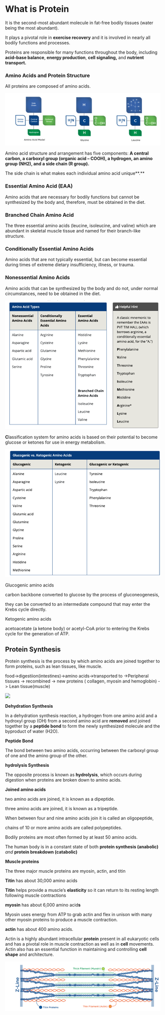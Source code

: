 # What is Protein

It is the second-most abundant molecule in fat-free bodily tissues \(water being the most abundant\).

It plays a pivotal role in **exercise recovery** and it is involved in nearly all bodily functions and processes.

Proteins are responsible for many functions throughout the body, including **acid–base balance**, **energy production**, **cell signaling,** and **nutrient transport.**



### Amino Acids and Protein Structure

All proteins are composed of amino acids.

![](../.gitbook/assets/screen-shot-2021-01-19-at-4.39.44-pm.png)

Amino acid structure and arrangement has five components: **A central carbon, a carboxyl group \(organic acid – COOH\), a hydrogen, an amino group \(NH2\), and a side chain \(R group\).**

The side chain is what makes each individual amino acid unique**.** 

### Essential Amino Acid \(EAA\)

Amino acids that are necessary for bodily functions but cannot be synthesized by the body and, therefore, must be obtained in the diet.

### Branched Chain Amino Acid

The three essential amino acids \(leucine, isoleucine, and valine\) which are abundant in skeletal muscle tissue and named for their branch-like structure.

### Conditionally Essential Amino Acids

Amino acids that are not typically essential, but can become essential during times of extreme dietary insufficiency, illness, or trauma.

### Nonessential Amino Acids

Amino acids that can be synthesized by the body and do not, under normal circumstances, need to be obtained in the diet.

![](../.gitbook/assets/screen-shot-2021-01-19-at-4.47.11-pm.png)

**C**lassification system for amino acids is based on their potential to become glucose or ketones for use in energy metabolism.

![](../.gitbook/assets/screen-shot-2021-01-19-at-4.48.33-pm.png)

Glucogenic amino acids

carbon backbone converted to glucose by the process of gluconeogenesis,

they can be converted to an intermediate compound that may enter the Krebs cycle directly.



Ketogenic amino acids

acetoacetate \(a ketone body\) or acetyl-CoA prior to entering the Krebs cycle for the generation of ATP.

## Protein Synthesis

Protein synthesis is the process by which amino acids are joined together to form proteins, such as lean tissues, like muscle.

food-&gt;digestiion\(intestines\)-&gt;amino acids-&gt;transported to -&gt;Peripheral tissues -&gt; recombined -&gt; new proteins \( collagen, myosin and hemoglobin\) -&gt; Lean tissue\(muscle\)

![](../.gitbook/assets/dehydrationsynthesis_hydrolysis.gif)

**Dehydration Synthesis**

In a dehydration synthesis reaction, a hydrogen from one amino acid and a hydroxyl group \(OH\) from a second amino acid are **removed** and joined together by a **peptide bond** to form the newly synthesized molecule and the byproduct of water \(H2O\). 

**Peptide Bond**

The bond between two amino acids, occurring between the carboxyl group of one and the amino group of the other.



**hydrolysis Synthesis**

The opposite process is known as **hydrolysis**, which occurs during digestion when proteins are broken down to amino acids.



**Joined amino acids**

two amino acids are joined, it is known as a dipeptide.

three amino acids are joined, it is known as a tripeptide.

When between four and nine amino acids join it is called an oligopeptide,

chains of 10 or more amino acids are called polypeptides.

Bodily proteins are most often formed by at least 50 amino acids.

The human body is in a constant state of both **protein synthesis \(anabolic\)** _and_ **protein breakdown \(catabolic\)**

**Muscle proteins**

The three major muscle proteins are myosin, actin, and titin

**Titin** has about 30,000 amino acids

**Titin** helps provide a muscle’s **elasticity** so it can return to its resting length following muscle contractions

**myosin** has about 6,000 amino acid**s**

Myosin uses energy from ATP to grab actin and flex in unison with many other myosin proteins to produce a muscle contraction.

**actin** has about 400 amino acids.

Actin is a highly abundant intracellular **protein** present in all eukaryotic cells and has a pivotal role in muscle contraction as well as in **cell** movements. Actin also has an essential function in maintaining and controlling **cell shape** and architecture.

![](../.gitbook/assets/screen-shot-2021-01-19-at-4.59.11-pm.png)



